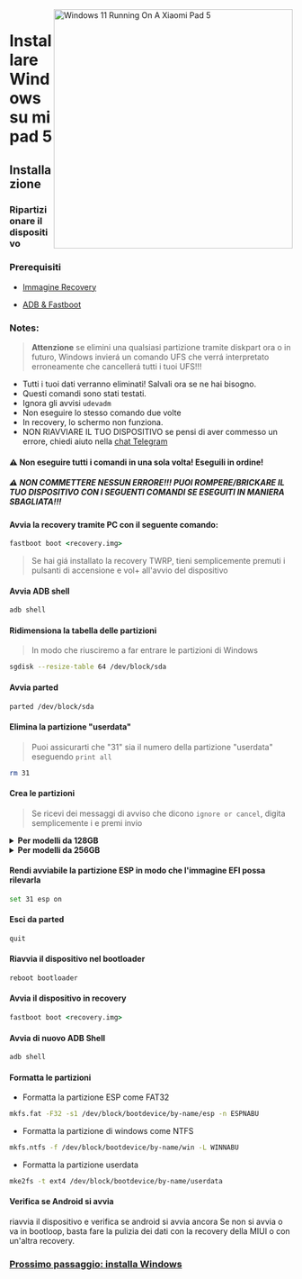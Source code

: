<img align="right" src="https://raw.githubusercontent.com/erdilS/Port-Windows-11-Xiaomi-Pad-5/main/nabu.png" width="425" alt="Windows 11 Running On A Xiaomi Pad 5">


# Installare Windows su mi pad 5

## Installazione

### Ripartizionare il dispositivo

### Prerequisiti

- [Immagine Recovery](https://github.com/erdilS/Port-Windows-11-Xiaomi-Pad-5/releases/download/1.0/recovery.img)

- [ADB & Fastboot](https://developer.android.com/studio/releases/platform-tools)

### Notes:
> **Attenzione** se elimini una qualsiasi partizione tramite diskpart ora o in futuro, Windows invierá un comando UFS che verrá interpretato erroneamente che cancellerá tutti i tuoi UFS!!!
- Tutti i tuoi dati verranno eliminati! Salvali ora se ne hai bisogno.
- Questi comandi sono stati testati.
- Ignora gli avvisi `udevadm` 
- Non eseguire lo stesso comando due volte
- In recovery, lo schermo non funziona.
- NON RIAVVIARE IL TUO DISPOSITIVO se pensi di aver commesso un errore, chiedi aiuto nella [chat Telegram](https://t.me/nabuwoa)


#### ⚠️ Non eseguire tutti i comandi in una sola volta! Eseguili in ordine!

##### ⚠️ NON COMMETTERE NESSUN ERRORE!!! PUOI ROMPERE/BRICKARE IL TUO DISPOSITIVO CON I SEGUENTI COMANDI SE ESEGUITI IN MANIERA SBAGLIATA!!!


#### Avvia la recovery tramite PC con il seguente comando:
```cmd
fastboot boot <recovery.img>
```
> Se hai giá installato la recovery TWRP, tieni semplicemente premuti i pulsanti di accensione e vol+ all'avvio del dispositivo

#### Avvia ADB shell
```cmd
adb shell
```

#### Ridimensiona la tabella delle partizioni
> In modo che riusciremo a far entrare le partizioni di Windows
```sh
sgdisk --resize-table 64 /dev/block/sda
```

#### Avvia parted
```sh
parted /dev/block/sda
```

#### Elimina la partizione "userdata"
> Puoi assicurarti che "31" sia il numero della partizione "userdata" eseguendo
>  `print all`
```sh
rm 31
```

#### Crea le partizioni
> Se ricevi dei messaggi di avviso che dicono `ignore or cancel`, digita semplicemente i e premi invio


<details>
<summary><b><strong>Per modelli da 128GB</strong></b></summary>

- Crea la partizione ESP (in cui saranno salvati i file di avvio di Windows e i file EFI)
```sh
mkpart esp fat32 10.9GB 11.4GB
```

- Crea la partizione principale in cui sará installato Windows
```sh
mkpart win ntfs 11.4GB 70.2GB
```

- Crea la partizione "userdata" in cui saranno salvati i dati di android
```sh
mkpart userdata ext4 70.2GB 126GB
```
  </summary>
</details>

<details>
<summary><b><strong>Per modelli da 256GB</strong></b></summary>

- Crea la partizione ESP (in cui saranno salvati i file di avvio di Windows e i file EFI)
```sh
mkpart esp fat32 10.9GB 11.4GB
```

- Crea la partizione principale in cui sará installato Windows
```sh
mkpart win ntfs 11.4GB 120.8GB
```

- Crea la partizione "userdata" in cui saranno salvati i dati di android
```sh
mkpart userdata ext4 120.8GB 254GB
```

  </summary>
</details>


#### Rendi avviabile la partizione ESP in modo che l'immagine EFI possa rilevarla
```sh
set 31 esp on
```

#### Esci da parted
```sh
quit
```
#### Riavvia il dispositivo nel bootloader
```sh
reboot bootloader
```

#### Avvia il dispositivo in recovery
```cmd
fastboot boot <recovery.img>
```

#### Avvia di nuovo ADB Shell 
```cmd
adb shell
```

#### Formatta le partizioni
-  Formatta la partizione ESP come FAT32
```sh
mkfs.fat -F32 -s1 /dev/block/bootdevice/by-name/esp -n ESPNABU
```

-  Formatta la partizione di windows come NTFS
```sh
mkfs.ntfs -f /dev/block/bootdevice/by-name/win -L WINNABU
```

-  Formatta la partizione userdata
```sh
mke2fs -t ext4 /dev/block/bootdevice/by-name/userdata
```


#### Verifica se Android si avvia 
riavvia il dispositivo e verifica se android si avvia ancora
Se non si avvia o va in bootloop, basta fare la pulizia dei dati con la recovery della MIUI o con un'altra recovery.

### [Prossimo passaggio: installa Windows](/guide/Italian/2-installazione-it.md)
